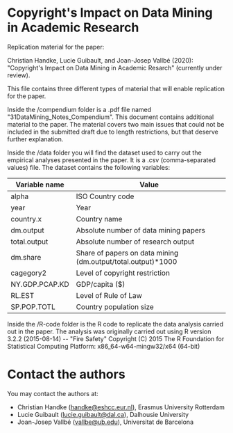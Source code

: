
# Copyright's Impact on Data Mining in Academic Research

Replication material for the paper:

Christian Handke, Lucie Guibault, and Joan-Josep Vallbé (2020): "Copyright's Impact on Data Mining in Academic Resarch"  (currently under review).

This file contains three different types of material that will enable replication for the paper.

Inside the /compendium folder is a .pdf file named "31DataMining_Notes_Compendium". This document contains additional material to the paper. The material covers two main issues that could not be included in the submitted draft due to length restrictions, but that deserve further explanation.


Inside the /data folder you will find the dataset used to carry out the empirical analyses presented in the paper. It is a .csv (comma-separated values) file. The dataset contains the following variables:


| Variable name     |  Value                  |
|-------------------|-------------------------|
| alpha             | ISO Country code        |
| year             | Year                     |   
| country.x         | Country name            |
| dm.output         | Absolute number of data mining papers |
| total.output      | Absolute number of research output  |
| dm.share          | Share of papers on data mining	(dm.output/total.output)*1000 |
| cagegory2         | Level of copyright restriction |
| NY.GDP.PCAP.KD    | GDP/capita ($)          |
| RL.EST            | Level of Rule of Law    |
| SP.POP.TOTL       | Country population size |



Inside the /R-code folder is the R code to replicate the data analysis carried out in the paper. The analysis was originally carried out using R version 3.2.2 (2015-08-14) -- "Fire Safety"
Copyright (C) 2015 The R Foundation for Statistical Computing
Platform: x86_64-w64-mingw32/x64 (64-bit)

# Contact the authors

You may contact the authors at:

- Christian Handke (handke@eshcc.eur.nl), Erasmus University Rotterdam
- Lucie Guibault (lucie.guibault@dal.ca), Dalhousie University
- Joan-Josep Vallbé (vallbe@ub.edu), Universitat de Barcelona
